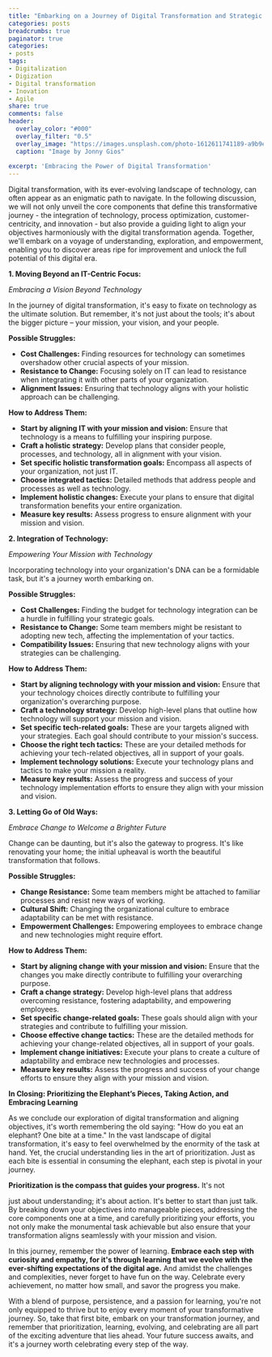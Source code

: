 ```yaml
---
title: "Embarking on a Journey of Digital Transformation and Strategic Alignment"
categories: posts
breadcrumbs: true
paginator: true
categories: 
- posts
tags:
- Digitalization
- Digization
- Digital transformation
- Inovation
- Agile
share: true
comments: false
header:
  overlay_color: "#000"
  overlay_filter: "0.5"
  overlay_image: "https://images.unsplash.com/photo-1612611741189-a9b9eb01d515?ixlib=rb-4.0.3&ixid=M3wxMjA3fDB8MHxwaG90by1wYWdlfHx8fGVufDB8fHx8fA%3D%3D&auto=format&fit=crop&w=2487&q=80"
  caption: "Image by Jonny Gios"
  
excerpt: 'Embracing the Power of Digital Transformation'
---
```

Digital transformation, with its ever-evolving landscape of technology, can often appear as an enigmatic path to navigate. In the following discussion, we will not only unveil the core components that define this transformative journey - the integration of technology, process optimization, customer-centricity, and innovation - but also provide a guiding light to align your objectives harmoniously with the digital transformation agenda. Together, we'll embark on a voyage of understanding, exploration, and empowerment, enabling you to discover areas ripe for improvement and unlock the full potential of this digital era.

**1. Moving Beyond an IT-Centric Focus:**

*Embracing a Vision Beyond Technology*

In the journey of digital transformation, it's easy to fixate on technology as the ultimate solution. But remember, it's not just about the tools; it's about the bigger picture – your mission, your vision, and your people.

**Possible Struggles:**
- **Cost Challenges:** Finding resources for technology can sometimes overshadow other crucial aspects of your mission.
- **Resistance to Change:** Focusing solely on IT can lead to resistance when integrating it with other parts of your organization.
- **Alignment Issues:** Ensuring that technology aligns with your holistic approach can be challenging.

**How to Address Them:**
   - **Start by aligning IT with your mission and vision:** Ensure that technology is a means to fulfilling your inspiring purpose.
   - **Craft a holistic strategy:** Develop plans that consider people, processes, and technology, all in alignment with your vision.
   - **Set specific holistic transformation goals:** Encompass all aspects of your organization, not just IT.
   - **Choose integrated tactics:** Detailed methods that address people and processes as well as technology.
   - **Implement holistic changes:** Execute your plans to ensure that digital transformation benefits your entire organization.
   - **Measure key results:** Assess progress to ensure alignment with your mission and vision.

**2. Integration of Technology:**

*Empowering Your Mission with Technology*

Incorporating technology into your organization's DNA can be a formidable task, but it's a journey worth embarking on.

**Possible Struggles:**
- **Cost Challenges:** Finding the budget for technology integration can be a hurdle in fulfilling your strategic goals.
- **Resistance to Change:** Some team members might be resistant to adopting new tech, affecting the implementation of your tactics.
- **Compatibility Issues:** Ensuring that new technology aligns with your strategies can be challenging.

**How to Address Them:**
   - **Start by aligning technology with your mission and vision:** Ensure that your technology choices directly contribute to fulfilling your organization's overarching purpose.
   - **Craft a technology strategy:** Develop high-level plans that outline how technology will support your mission and vision.
   - **Set specific tech-related goals:** These are your targets aligned with your strategies. Each goal should contribute to your mission's success.
   - **Choose the right tech tactics:** These are your detailed methods for achieving your tech-related objectives, all in support of your goals.
   - **Implement technology solutions:** Execute your technology plans and tactics to make your mission a reality.
   - **Measure key results:** Assess the progress and success of your technology implementation efforts to ensure they align with your mission and vision.

**3. Letting Go of Old Ways:**

*Embrace Change to Welcome a Brighter Future*

Change can be daunting, but it's also the gateway to progress. It's like renovating your home; the initial upheaval is worth the beautiful transformation that follows.

**Possible Struggles:**
- **Change Resistance:** Some team members might be attached to familiar processes and resist new ways of working.
- **Cultural Shift:** Changing the organizational culture to embrace adaptability can be met with resistance.
- **Empowerment Challenges:** Empowering employees to embrace change and new technologies might require effort.

**How to Address Them:**
   - **Start by aligning change with your mission and vision:** Ensure that the changes you make directly contribute to fulfilling your overarching purpose.
   - **Craft a change strategy:** Develop high-level plans that address overcoming resistance, fostering adaptability, and empowering employees.
   - **Set specific change-related goals:** These goals should align with your strategies and contribute to fulfilling your mission.
   - **Choose effective change tactics:** These are the detailed methods for achieving your change-related objectives, all in support of your goals.
   - **Implement change initiatives:** Execute your plans to create a culture of adaptability and embrace new technologies and processes.
   - **Measure key results:** Assess the progress and success of your change efforts to ensure they align with your mission and vision.

**In Closing: Prioritizing the Elephant’s Pieces, Taking Action, and Embracing Learning**

As we conclude our exploration of digital transformation and aligning objectives, it's worth remembering the old saying: "How do you eat an elephant? One bite at a time." In the vast landscape of digital transformation, it's easy to feel overwhelmed by the enormity of the task at hand. Yet, the crucial understanding lies in the art of prioritization. Just as each bite is essential in consuming the elephant, each step is pivotal in your journey.

**Prioritization is the compass that guides your progress.** It's not

 just about understanding; it's about action. It's better to start than just talk. By breaking down your objectives into manageable pieces, addressing the core components one at a time, and carefully prioritizing your efforts, you not only make the monumental task achievable but also ensure that your transformation aligns seamlessly with your mission and vision.

In this journey, remember the power of learning. **Embrace each step with curiosity and empathy, for it's through learning that we evolve with the ever-shifting expectations of the digital age.** And amidst the challenges and complexities, never forget to have fun on the way. Celebrate every achievement, no matter how small, and savor the progress you make.

With a blend of purpose, persistence, and a passion for learning, you're not only equipped to thrive but to enjoy every moment of your transformative journey. So, take that first bite, embark on your transformation journey, and remember that prioritization, learning, evolving, and celebrating are all part of the exciting adventure that lies ahead. Your future success awaits, and it's a journey worth celebrating every step of the way.
